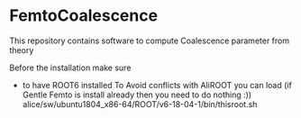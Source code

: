# FemtoCoalescence

This repository contains software to compute Coalescence parameter from theory

Before the installation make sure
- to have ROOT6 installed 
To Avoid conflicts with AliROOT you can load (if Gentle Femto is install already then you need to do nothing :))
alice/sw/ubuntu1804_x86-64/ROOT/v6-18-04-1/bin/thisroot.sh

